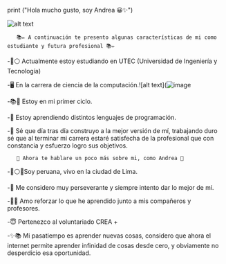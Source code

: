 
print ("Hola mucho gusto, soy Andrea 😀✨")

![alt text](https://previews.123rf.com/images/maslakhatul/maslakhatul1812/maslakhatul181200007/127292937-computer-science-engineering-education-doodle-art-with-color-colour-full-fun-style-vector-illustrati.jpg)



       📚✏️ A continuación te presento algunas características de mi como estudiante y futura profesional 📚✏️

-🔵⚪ Actualmente estoy estudiando en UTEC (Universidad de Ingeniería y Tecnología) 

-🖥️ En la carrera de ciencia de la computación.![alt text](![image](https://user-images.githubusercontent.com/91233193/134582307-2c6b3794-6923-454b-810d-0a4844c8abc0.png)

-📚🎒 Estoy en mi primer ciclo.

-🙌 Estoy aprendiendo distintos lenguajes de programación.

-🤗 Sé que día tras día construyo a la mejor versión de mí, trabajando duro sé que al terminar mi carrera estaré satisfecha de la profesional que con constancia y esfuerzo logro sus objetivos.


       🌷 Ahora te hablare un poco más sobre mi, como Andrea 🌷

-🔴⚪🔴Soy peruana, vivo en la ciudad de Lima. 

-🥰 Me considero muy perseverante y siempre intento dar lo mejor de mí.


-🧠🤓 Amo reforzar lo que he aprendido junto a mis compañeros y profesores.

-😇 Pertenezco al voluntariado CREA +

-✨📚 Mi pasatiempo es aprender nuevas cosas, considero que ahora el internet permite aprender infinidad de cosas desde cero, y obviamente no desperdicio esa oportunidad.














